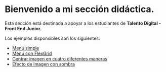 # Bienvenido a mi sección didáctica.

Esta sección está destinada a apoyar a los estudiantes de **Talento Digital - Front End Junior**.

Los ejemplos disponsibles son los siguientes:

* [Menú simple](https://rodrigogalvez.github.io/didactica/menu/)
* [Menú con FlexGrid](https://rodrigogalvez.github.io/didactica/menufg/)
* [Centrar imagen en cuatro diferentes maneras](https://rodrigogalvez.github.io/didactica/centeredimage/)
* [Efecto de imagen con sombra](https://rodrigogalvez.github.io/didactica/polaroid/)

